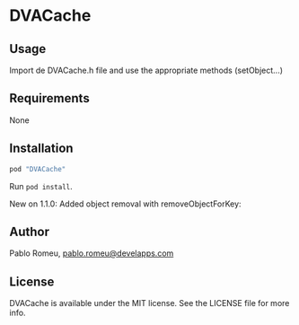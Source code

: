 # DVACache

## Usage

Import de DVACache.h file and use the appropriate methods (setObject...)

## Requirements

None

## Installation


```ruby
pod "DVACache"
```

Run `pod install`.

New on 1.1.0:
Added object removal with removeObjectForKey:

## Author

Pablo Romeu, pablo.romeu@develapps.com

## License

DVACache is available under the MIT license. See the LICENSE file for more info.
